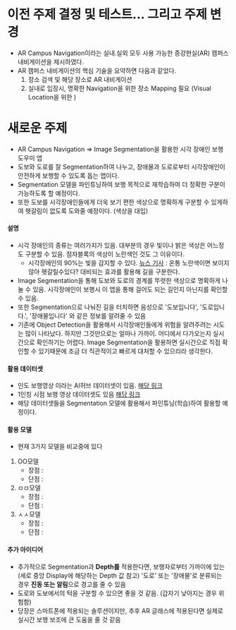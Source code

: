 
# 이전 주제 결정 및 테스트... 그리고 주제 변경
- AR Campus Navigation이라는 실내.실외 모두 사용 가능한 증강현실(AR) 캠퍼스 내비게이션을 제시하였다.
- AR 캠퍼스 내비게이션의 핵심 기술을 요약하면 다음과 같았다.
	1. 장소 검색 및 해당 장소로 AR 내비게이션
	2. 실내로 입장시, 명확한 Navigation을 위한 장소 Mapping 필요 (Visual Location을 위한 )
# 새로운 주제
- AR Campus Navigation => Image Segmentation을 활용한 시각 장애인 보행 도우미 앱
- 도보와 도로를 잘 Segmentation하여 나누고, 장애물과 도로로부터 시각장애인이 안전하게 보행할 수 있도록 돕는 앱이다.
- Segmentation 모델을 파인튜닝하여 보행 목적으로 재학습하여 더 정확한 구분이 가능하도록 할 예정이다.
- 또한 도보를 시각장애인들에게 더욱 보기 편한 색상으로 명확하게 구분할 수 있게하여 헷갈림이 없도록 도와줄 예정이다.  (색상을 대입)
#### 설명
- 시각 장애인의 종류는 여러가지가 있음. 대부분의 경우 빛이나 밝은 색상은 어느정도 구분할 수 있음. 점자블록의 색상이 노란색인 것도 그 이유이다.
	- 시각장애인의 90%는 빛을 감지할 수 있다. [뉴스 기사](https://news.kbs.co.kr/news/pc/view/view.do?ncd=5169488) : 온통 노란색이면 보이지않아 헷갈릴수있다? 대비되는 효과를 활용해 길을 구분한다.
- Image Segmentation을 통해 도보와 도로의 경계를 뚜렷한 색상으로 명확하게 나눌 수 있음. 시각장애인이 보행시 이 앱을 통해 걸어도 되는 길인지 아닌지를 확인할 수 있음.
- 또한 Segmentation으로 나눠진 길을 터치하면 음성으로 '도보입니다', '도로입니다.', '장애물입니다' 와 같은 정보를 알려줄 수 있음
- 기존에 Object Detection을 활용해서 시각장애인들에게 위험을 알려주려는 시도는 많이 나타났다. 하지만 그것만으로는 얼마나 가까이. 어디에서 다가오는지 실시간으로 확인하기는 어렵다. Image Segmentation을 활용하면 실시간으로 직접 확인할 수 있기때문에 조금 더 직관적이고 빠르게 대처할 수 있으리라 생각한다.
#### 활용 데이터셋
- 인도 보행영상 이라는 AI허브 데이터셋이 있음. [해당 링크](https://aihub.or.kr/aihubdata/data/view.do?currMenu=115&topMenu=100&aihubDataSe=realm&dataSetSn=189)
- 1인칭 시점 보행 영상 데이터셋도 있음 [해당 링크](https://aihub.or.kr/aihubdata/data/view.do?currMenu=&topMenu=&aihubDataSe=data&dataSetSn=159)
- 해당 데이터셋들을 Segmentation 모델에 활용해서 파인튜닝(학습)하여 활용할 예정이다.
#### 활용 모델
- 현재 3가지 모델을 비교중에 있다
1. OO모델
	- 장점 : 
	- 단점 : 
2. ㅁㅁ모델
	- 장점 : 
	- 단점 :
3. ㅅㅅ모델
	- 장점 :
	- 단점 :
#### 추가 아이디어
- 추가적으로 Segmentation과 **Depth를** 적용한다면, 보행자로부터 가까이에 있는 (세로 중앙 Display에 해당하는 Depth 값 참고) '도로' 또는 '장애물'로 분류되는 경우 **진동 또는 알림**으로 경고를 줄 수 있음
- 도로와 도보에서의 턱을 구분할 수 있으면 좋을 것 같음. (갑자기 낮아지는 경우 위험함)
- 당장은 스마트폰에 적용되는 솔루션이지만, 추후 AR 글래스에 적용된다면 실제로 실시간 보행 보조에 큰 도움을 줄 것 같음